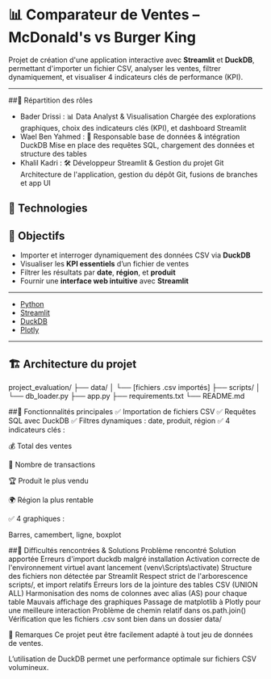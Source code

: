 # 📊 Comparateur de Ventes – McDonald's vs Burger King

Projet de création d'une application interactive avec **Streamlit** et **DuckDB**, permettant d'importer un fichier CSV, analyser les ventes, filtrer dynamiquement, et visualiser 4 indicateurs clés de performance (KPI).

---

##👥 Répartition des rôles

- Bader Drissi	 : 📊 Data Analyst & Visualisation	Chargée des explorations graphiques, choix des indicateurs clés (KPI), et dashboard Streamlit
- Wael Ben Yahmed	 : 🧠 Responsable base de données & intégration DuckDB	Mise en place des requêtes SQL, chargement des données et structure des tables
- Khalil Kadri  : 🛠️ Développeur Streamlit & Gestion du projet Git	Architecture de l'application, gestion du dépôt Git, fusions de branches et app UI


## 🧰 Technologies
## 🚀 Objectifs

- Importer et interroger dynamiquement des données CSV via **DuckDB**
- Visualiser les **KPI essentiels** d’un fichier de ventes
- Filtrer les résultats par **date**, **région**, et **produit**
- Fournir une **interface web intuitive** avec **Streamlit**

---


- [Python](https://www.python.org/)
- [Streamlit](https://streamlit.io/)
- [DuckDB](https://duckdb.org/)
- [Plotly](https://plotly.com/python/)

---

## 🏗️ Architecture du projet

project_evaluation/
├── data/
│ └── [fichiers .csv importés]
├── scripts/
│ └── db_loader.py
├── app.py
├── requirements.txt
└── README.md


##🧪 Fonctionnalités principales
✅ Importation de fichiers CSV
✅ Requêtes SQL avec DuckDB
✅ Filtres dynamiques : date, produit, région
✅ 4 indicateurs clés :

💰 Total des ventes

🧾 Nombre de transactions

🏆 Produit le plus vendu

🌍 Région la plus rentable

✅ 4 graphiques :

Barres, camembert, ligne, boxplot

##🧱 Difficultés rencontrées & Solutions
Problème rencontré	Solution apportée
Erreurs d'import duckdb malgré installation	Activation correcte de l'environnement virtuel avant lancement (venv\Scripts\activate)
Structure des fichiers non détectée par Streamlit	Respect strict de l'arborescence scripts/, et import relatifs
Erreurs lors de la jointure des tables CSV (UNION ALL)	Harmonisation des noms de colonnes avec alias (AS) pour chaque table
Mauvais affichage des graphiques	Passage de matplotlib à Plotly pour une meilleure interaction
Problème de chemin relatif dans os.path.join()	Vérification que les fichiers .csv sont bien dans un dossier data/





📌 Remarques
Ce projet peut être facilement adapté à tout jeu de données de ventes.

L’utilisation de DuckDB permet une performance optimale sur fichiers CSV volumineux.




